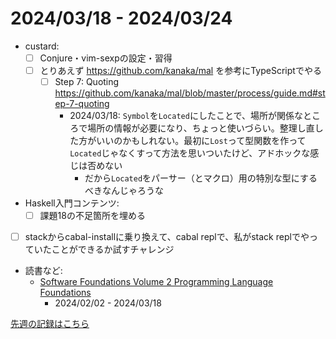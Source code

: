 # 2024/03/18 - 2024/03/24

- custard:
    - [ ] Conjure・vim-sexpの設定・習得
    - [ ] とりあえず <https://github.com/kanaka/mal> を参考にTypeScriptでやる
        - [ ] Step 7: Quoting <https://github.com/kanaka/mal/blob/master/process/guide.md#step-7-quoting>
            - 2024/03/18: `Symbol`を`Located`にしたことで、場所が関係なところで場所の情報が必要になり、ちょっと使いづらい。整理し直した方がいいのかもしれない。最初に`Lost`って型関数を作って`Located`じゃなくすって方法を思いついたけど、アドホックな感じは否めない
                - だから`Located`をパーサー（とマクロ）用の特別な型にするべきなんじゃろうな
- Haskell入門コンテンツ:
    - [ ] 課題18の不足箇所を埋める
- [ ] stackからcabal-installに乗り換えて、cabal replで、私がstack replでやっていたことができるか試すチャレンジ
- 読書など:
    - [Software Foundations Volume 2 Programming Language Foundations](https://softwarefoundations.cis.upenn.edu/plf-current/index.html)
        - 2024/02/02 - 2024/03/18

[先週の記録はこちら](https://github.com/igrep/daily-commits/blob/52f997a5f242a3a0b28f14a9a61f6955c116575a/yesterday.md)
